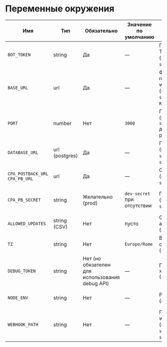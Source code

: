 # Переменные окружения

| Имя | Тип | Обязательно | Значение по умолчанию | Где используется | Риски/примечания |
|-----|-----|-------------|------------------------|------------------|------------------|
| `BOT_TOKEN` | string | Да | — | Проверка и запуск Telegraf (`src/config.js`, `src/bot/telegraf.js`) | Без токена бот не стартует (ошибка при импорте `config`). |
| `BASE_URL` | url | Да | — | Формирование redirect-ссылок и webhook (`src/config.js`, `src/bot/adsWizard.js`, `README.md`) | Валидный абсолютный URL. В `config.baseUrlHost` хранится только хост/порт для ссылок вида `https://<BASE_URL_HOST>/click/...`. |
| `PORT` | number | Нет | `3000` | Порт Express (`src/config.js`, `src/bot/telegraf.js` для локального polling) | При запуске под Nginx выставить соответствующее значение. |
| `DATABASE_URL` | url (postgres) | Да | — | Пул `pg.Pool` (`src/config.js`, `src/db/index.js`, `src/db/migrate.js`) | Неверная строка → отказ подключения и падение миграции. |
| `CPA_POSTBACK_URL`<br>`CPA_PB_URL` | url | Да | — | Отправка постбеков (`src/config.js`, `src/api/server.js`) | Допустим алиас `CPA_PB_URL`. Без URL API не стартует (throw). |
| `CPA_PB_SECRET` | string | Желательно (prod) | `dev-secret` при отсутствии | Подпись постбеков (`src/config.js`, `src/api/server.js`) | Без секрета включается dev-значение и отключается проверка подписи (логирование предупреждения). |
| `ALLOWED_UPDATES` | string (CSV) | Нет | пусто | Ограничение типов апдейтов (`src/config.js`) | Передавать список через запятую, иначе принимаются все. |
| `TZ` | string | Нет | `Europe/Rome` | Временная зона для cron/логики (`src/config.js`) | При деплое поменять на нужный регион. |
| `DEBUG_TOKEN` | string | Нет (но обязателен для использования debug API) | — | Проверка заголовка `x-debug-token` (`src/api/server.js`) | Без значения debug endpoints вернут 401. |
| `NODE_ENV` | string | Нет | — | Режим бота (`config.nodeEnv`) | Для локального polling достаточно `dev`; в проде ожидается `production` (см. `ecosystem.config.cjs`). |
| `WEBHOOK_PATH` | string | Нет | — | Принудительный webhook (`config.webhookPath`, `src/bot/telegraf.js`, `src/api/server.js`) | Если указан, polling отключится, а Express будет слушать путь `<WEBHOOK_PATH>` (по умолчанию `/bot/webhook`). |
